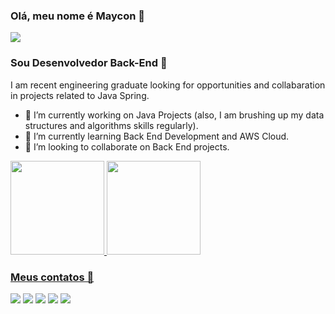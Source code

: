 ### Olá, meu nome é Maycon 👋

<img src="https://avatars.githubusercontent.com/u/25755934?s=400&u=dcd652ff945051a5d48a62e6100801fb06a0cfeb&v=4">

### Sou Desenvolvedor Back-End 👋
I am recent engineering graduate looking for opportunities and collabaration in projects related to Java Spring.
- 🔭 I’m currently working on Java Projects (also, I am brushing up my data structures and algorithms skills regularly).
- 🌱 I’m currently learning Back End Development and AWS Cloud.
- 🤝 I’m looking to collaborate on Back End projects. 


<a href="https://github.com/mayconsene">
<img height="150em" src="https://github-readme-stats.vercel.app/api?username=mayconsene&show_icons=true&theme=black&include_all_commits=true&count_private=true"/>
<img height="150em" src="https://github-readme-stats.vercel.app/api/top-langs/?username=mayconsene&layout=compact&langs_count=7&theme=black"/>

### Meus contatos 📱
[<img src="https://img.shields.io/badge/twitter-%231DA1F2.svg?&style=for-the-badge&logo=twitter&logoColor=white" />](https://twitter.com/USERNAME) [<img src="https://img.shields.io/badge/medium-%2312100E.svg?&style=for-the-badge&logo=medium&logoColor=white" />](https://medium.com/USERNAME)  [<img src="https://img.shields.io/badge/linkedin-%230077B5.svg?&style=for-the-badge&logo=linkedin&logoColor=white" />](https://www.linkedin.com/in/mayconmoraessene/) [<img src = "https://img.shields.io/badge/instagram-%23E4405F.svg?&style=for-the-badge&logo=instagram&logoColor=white">](https://www.instagram.com/maycon.cleo/) [<img src = "https://img.shields.io/badge/facebook-%231877F2.svg?&style=for-the-badge&logo=facebook&logoColor=white">](https://www.facebook.com/USERNAME)
